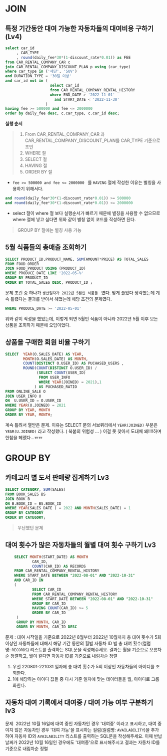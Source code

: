 # JOIN

## 특정 기간동안 대여 가능한 자동차들의 대여비용 구하기 (Lv4)

``` SQL
select car_id
     , CAR_TYPE
     , round(daily_fee*30*(1-discount_rate*0.01)) as FEE
from CAR_RENTAL_COMPANY_CAR c
join CAR_RENTAL_COMPANY_DISCOUNT_PLAN p using (car_type)
where car_type in ('세단', 'SUV')
and DURATION_TYPE = '30일 이상'
and car_id not in (
                    select car_id 
                    from CAR_RENTAL_COMPANY_RENTAL_HISTORY 
                    where END_DATE > '2022-11-01'
                      and START_DATE < '2022-11-30' 
                  )
having fee >= 500000 and fee <= 2000000
order by daily_fee desc, c.car_type, c.car_id desc;
```

**실행 순서**

> 1. From CAR_RENTAL_COMPANY_CAR 과 CAR_RENTAL_COMPANY_DISCOUNT_PLAN를 CAR_TYPE 기준으로 조인
> 2. WHERE 절 
> 3. SELECT 절 
> 4. HAVING 절
> 5. ORDER BY 절

* `fee >= 500000 and fee <= 2000000 ` 를 `HAVING` 절에 작성한 이유는 별칭을 사용하기 위해서다. 

```sql
and round(daily_fee*30*(1-discount_rate*0.01)) >= 500000 
and round(daily_fee*30*(1-discount_rate*0.01)) <= 2000000
```

- select 절이 where 절 보다 실행순서가 빠르기 때문에 별칭을 사용할 수 없으므로 where 절에 넣고 싶다면 위와 같이 별칭 없이 코드를 작성하면 된다. 

> GROUP BY 절에는 별칭 사용 가능


## 5월 식품들의 총매출 조회하기

```SQL
SELECT PRODUCT_ID,PRODUCT_NAME, SUM(AMOUNT*PRICE) AS TOTAL_SALES
FROM FOOD_ORDER 
JOIN FOOD_PRODUCT USING (PRODUCT_ID)
WHERE PRODUCE_DATE LIKE '2022-05-%'
GROUP BY PRODUCT_ID
ORDER BY TOTAL_SALES DESC, PRODUCT_ID ;
```

문제 조건 중 하나가 `생산일자가 2022년 5월인 식품들 ` 였다. 
맞게 풀었다 생각했는데 계속 틀렸다는 결과를 받아서 헤맸는데 해당 조건의 문제였다. 

```SQL 
WHERE PRODUCE_DATE >= '2022-05-01'
```
위와 같이 작성을 했었는데, 이렇게 되면 5월인 식품이 아니라 2022년 5월 이후 모든 상품을 조회하기 때문에 오답이었다. 


## 상품을 구매한 회원 비율 구하기

``` SQL
SELECT  YEAR(O.SALES_DATE) AS YEAR,
        MONTH(O.SALES_DATE) AS MONTH,       
        COUNT(DISTINCT O.USER_ID) AS PUCHASED_USERS ,
        ROUND(COUNT(DISTINCT O.USER_ID) /
              (SELECT COUNT(USER_ID) 
               FROM USER_INFO 
               WHERE YEAR(JOINED) = 2021),1
             ) AS PUCHASED_RATIO
FROM ONLINE_SALE O
JOIN USER_INFO U 
ON  U.USER_ID = O.USER_ID
WHERE YEAR(U.JOINED) = 2021
GROUP BY YEAR, MONTH
ORDER BY YEAR, MONTH;
```

계속 틀려서 열받은 문제. 
이유는 SELECT 문의 서브쿼리에서 
`YEAR(JOINED)` 부분은 `YEAR(U.JOINED)` 라고 작성했다. ( 복붙의 위험성 ... )
이걸 못 찾아서 도대체 왜!!!!하며 한참을 헤맸다...ㅠㅠ 



# GROUP BY 

## 카테고리 별 도서 판매량 집계하기 Lv3

```SQL 
SELECT CATEGORY, SUM(SALES)
FROM BOOK_SALES BS
JOIN BOOK B
ON B.BOOK_ID = BS.BOOK_ID
WHERE YEAR(SALES_DATE ) = 2022 AND MONTH(SALES_DATE) = 1
GROUP BY CATEGORY
ORDER BY CATEGORY;
```

> 무난했던 문제

## 대여 횟수가 많은 자동차들의 월별 대여 횟수 구하기 Lv3

```sql
    SELECT MONTH(START_DATE) AS MONTH
			CAR_ID, 
			COUNT(CAR_ID) AS RECORDS
    FROM CAR_RENTAL_COMPANY_RENTAL_HISTORY 
    WHERE START_DATE BETWEEN "2022-08-01" AND "2022-10-31"
    AND CAR_ID IN       
    (
            SELECT CAR_ID
            FROM CAR_RENTAL_COMPANY_RENTAL_HISTORY 
            WHERE START_DATE BETWEEN "2022-08-01" AND "2022-10-31"
            GROUP BY CAR_ID
            HAVING COUNT(CAR_ID) >= 5
            ORDER BY CAR_ID
     ) 
     GROUP BY MONTH, CAR_ID
     ORDER BY MONTH, CAR_ID DESC
```

문제 : 대여 시작일을 기준으로 2022년 8월부터 2022년 10월까지 총 대여 횟수가 5회 이상인 자동차들에 대해서 해당 기간 동안의 월별 자동차 ID 별 총 대여 횟수(컬럼명: `RECORDS`) 리스트를 출력하는 SQL문을 작성해주세요. 결과는 월을 기준으로 오름차순 정렬하고, 월이 같다면 자동차 ID를 기준으로 내림차순 정렬

1. 우선 220801-221031 일자에 총 대여 횟수가 5회 이상인 자동차들의 아이디를 조회한다. 
2. 1에 해당하는 아이디 값들 중 다시 기준 일자에 맞는 데이터들을 월, 아이디로 그룹화한다. 


## 자동차 대여 기록에서 대여중 / 대여 가능 여부 구분하기 lv3

문제 
 2022년 10월 16일에 대여 중인 자동차인 경우 '대여중' 이라고 표시하고, 대여 중이지 않은 자동차인 경우 '대여 가능'을 표시하는 컬럼(컬럼명: `AVAILABILITY`)을 추가하여 자동차 ID와 `AVAILABILITY` 리스트를 출력하는 SQL문을 작성해주세요. 이때 반납 날짜가 2022년 10월 16일인 경우에도 '대여중'으로 표시해주시고 결과는 자동차 ID를 기준으로 내림차순 정렬

